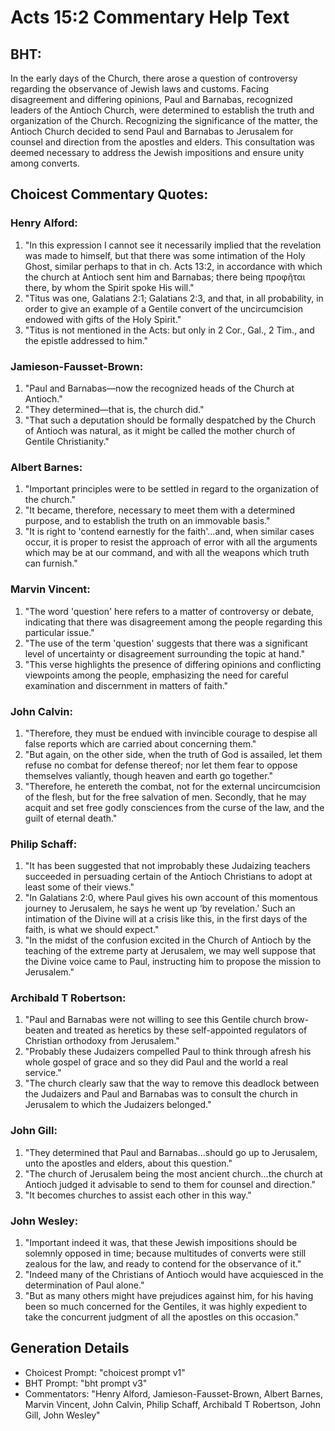 # Acts 15:2 Commentary Help Text

## BHT:
In the early days of the Church, there arose a question of controversy regarding the observance of Jewish laws and customs. Facing disagreement and differing opinions, Paul and Barnabas, recognized leaders of the Antioch Church, were determined to establish the truth and organization of the Church. Recognizing the significance of the matter, the Antioch Church decided to send Paul and Barnabas to Jerusalem for counsel and direction from the apostles and elders. This consultation was deemed necessary to address the Jewish impositions and ensure unity among converts.

## Choicest Commentary Quotes:
### Henry Alford:
1. "In this expression I cannot see it necessarily implied that the revelation was made to himself, but that there was some intimation of the Holy Ghost, similar perhaps to that in ch. Acts 13:2, in accordance with which the church at Antioch sent him and Barnabas; there being προφῆται there, by whom the Spirit spoke His will."
2. "Titus was one, Galatians 2:1; Galatians 2:3, and that, in all probability, in order to give an example of a Gentile convert of the uncircumcision endowed with gifts of the Holy Spirit."
3. "Titus is not mentioned in the Acts: but only in 2 Cor., Gal., 2 Tim., and the epistle addressed to him."

### Jamieson-Fausset-Brown:
1. "Paul and Barnabas—now the recognized heads of the Church at Antioch." 
2. "They determined—that is, the church did." 
3. "That such a deputation should be formally despatched by the Church of Antioch was natural, as it might be called the mother church of Gentile Christianity."

### Albert Barnes:
1. "Important principles were to be settled in regard to the organization of the church."
2. "It became, therefore, necessary to meet them with a determined purpose, and to establish the truth on an immovable basis."
3. "It is right to 'contend earnestly for the faith'...and, when similar cases occur, it is proper to resist the approach of error with all the arguments which may be at our command, and with all the weapons which truth can furnish."

### Marvin Vincent:
1. "The word 'question' here refers to a matter of controversy or debate, indicating that there was disagreement among the people regarding this particular issue."
2. "The use of the term 'question' suggests that there was a significant level of uncertainty or disagreement surrounding the topic at hand."
3. "This verse highlights the presence of differing opinions and conflicting viewpoints among the people, emphasizing the need for careful examination and discernment in matters of faith."

### John Calvin:
1. "Therefore, they must be endued with invincible courage to despise all false reports which are carried about concerning them."
2. "But again, on the other side, when the truth of God is assailed, let them refuse no combat for defense thereof; nor let them fear to oppose themselves valiantly, though heaven and earth go together."
3. "Therefore, he entereth the combat, not for the external uncircumcision of the flesh, but for the free salvation of men. Secondly, that he may acquit and set free godly consciences from the curse of the law, and the guilt of eternal death."

### Philip Schaff:
1. "It has been suggested that not improbably these Judaizing teachers succeeded in persuading certain of the Antioch Christians to adopt at least some of their views." 
2. "In Galatians 2:0, where Paul gives his own account of this momentous journey to Jerusalem, he says he went up ‘by revelation.’ Such an intimation of the Divine will at a crisis like this, in the first days of the faith, is what we should expect." 
3. "In the midst of the confusion excited in the Church of Antioch by the teaching of the extreme party at Jerusalem, we may well suppose that the Divine voice came to Paul, instructing him to propose the mission to Jerusalem."

### Archibald T Robertson:
1. "Paul and Barnabas were not willing to see this Gentile church brow-beaten and treated as heretics by these self-appointed regulators of Christian orthodoxy from Jerusalem."
2. "Probably these Judaizers compelled Paul to think through afresh his whole gospel of grace and so they did Paul and the world a real service."
3. "The church clearly saw that the way to remove this deadlock between the Judaizers and Paul and Barnabas was to consult the church in Jerusalem to which the Judaizers belonged."

### John Gill:
1. "They determined that Paul and Barnabas...should go up to Jerusalem, unto the apostles and elders, about this question." 
2. "The church of Jerusalem being the most ancient church...the church at Antioch judged it advisable to send to them for counsel and direction." 
3. "It becomes churches to assist each other in this way."

### John Wesley:
1. "Important indeed it was, that these Jewish impositions should be solemnly opposed in time; because multitudes of converts were still zealous for the law, and ready to contend for the observance of it."
2. "Indeed many of the Christians of Antioch would have acquiesced in the determination of Paul alone."
3. "But as many others might have prejudices against him, for his having been so much concerned for the Gentiles, it was highly expedient to take the concurrent judgment of all the apostles on this occasion."


## Generation Details
- Choicest Prompt: "choicest prompt v1"
- BHT Prompt: "bht prompt v3"
- Commentators: "Henry Alford, Jamieson-Fausset-Brown, Albert Barnes, Marvin Vincent, John Calvin, Philip Schaff, Archibald T Robertson, John Gill, John Wesley"

